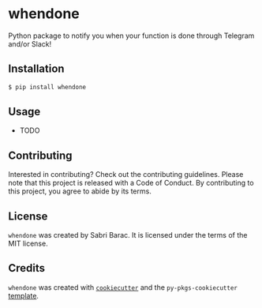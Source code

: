 # whendone

Python package to notify you when your function is done through Telegram and/or Slack!

## Installation

```bash
$ pip install whendone
```

## Usage

- TODO

## Contributing

Interested in contributing? Check out the contributing guidelines. Please note that this project is released with a Code of Conduct. By contributing to this project, you agree to abide by its terms.

## License

`whendone` was created by Sabri Barac. It is licensed under the terms of the MIT license.

## Credits

`whendone` was created with [`cookiecutter`](https://cookiecutter.readthedocs.io/en/latest/) and the `py-pkgs-cookiecutter` [template](https://github.com/py-pkgs/py-pkgs-cookiecutter).

